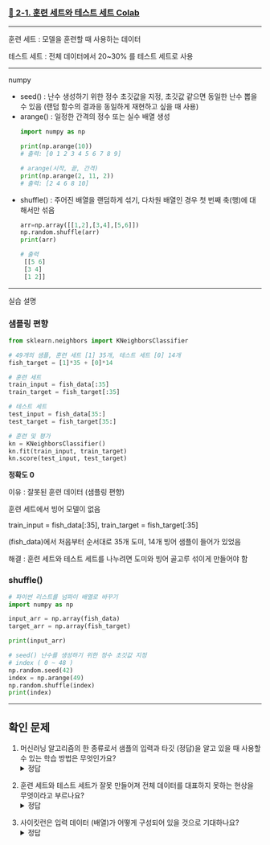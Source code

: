 ### [🔗 2-1. 훈련 세트와 테스트 세트 Colab](https://colab.research.google.com/drive/1Ivj4W5XmxUH8zKUS1tmQ59SANxk1Ofs8?usp=sharing)   
---
훈련 세트 : 모델을 훈련할 때 사용하는 데이터

테스트 세트 : 전체 데이터에서 20~30% 를 테스트 세트로 사용

---
numpy
- seed()
  : 난수 생성하기 위한 정수 초깃값을 지정, 초깃값 같으면 동일한 난수 뽑을 수 있음 (랜덤 함수의 결과응 동일하게 재현하고 싶을 때 사용)
- arange()
  : 일정한 간격의 정수 또는 실수 배열 생성
  ```python
  import numpy as np

  print(np.arange(10))
  # 출력: [0 1 2 3 4 5 6 7 8 9]
  
  # arange(시작, 끝, 간격)
  print(np.arange(2, 11, 2))
  # 출력: [2 4 6 8 10]
    ```
- shuffle()
  : 주어진 배열을 랜덤하게 섞기, 다차원 배열인 경우 첫 번째 축(행)에 대해서만 섞음
  ```python
  arr=np.array([[1,2],[3,4],[5,6]])
  np.random.shuffle(arr)
  print(arr)

  # 출력
   [[5 6]
   [3 4]
   [1 2]]
  ```
---
실습 설명
### 샘플링 편향
```python
from sklearn.neighbors import KNeighborsClassifier

# 49개의 샘플, 훈련 세트 [1] 35개, 테스트 세트 [0] 14개
fish_target = [1]*35 + [0]*14

# 훈련 세트
train_input = fish_data[:35]
train_target = fish_target[:35]

# 테스트 세트
test_input = fish_data[35:]
test_target = fish_target[35:]

# 훈련 및 평가
kn = KNeighborsClassifier()
kn.fit(train_input, train_target)
kn.score(test_input, test_target)
```
**정확도 0**

이유 : 잘못된 훈련 데이터 (샘플링 편향)

훈련 세트에서 빙어 모델이 없음

train_input = fish_data[:35], train_target = fish_target[:35]

(fish_data)에서 처음부터 순서대로 35개 도미, 14개 빙어 샘플이 들어가 있었음

해결 : 훈련 세트와 테스트 세트를 나누려면 도미와 빙어 골고루 섞이게 만들어야 함

### shuffle()
```python
# 파이썬 리스트를 넘파이 배열로 바꾸기
import numpy as np

input_arr = np.array(fish_data)
target_arr = np.array(fish_target)

print(input_arr)

# seed() 난수를 생성하기 위한 정수 초깃값 지정
# index ( 0 ~ 48 )
np.random.seed(42)
index = np.arange(49)
np.random.shuffle(index)
print(index)
```
---
## 확인 문제 
1. 머신러닝 알고리즘의 한 종류로서 샘플의 입력과 타깃 (정답)을 알고 있을 때 사용할 수 있는 학습 방법은 무엇인가요? <details>**지도 학습**<summary>정답
</summary></details>

2. 훈련 세트와 테스트 세트가 잘못 만들어져 전체 데이터를 대표하지 못하는 현상을 무엇이라고 부르나요? <details>**샘플링 편향**<summary>정답
</summary></details>

3. 사이킷런은 입력 데이터 (배열)가 어떻게 구성되어 있을 것으로 기대하나요? <details> **행: 샘플, 열 : 특성** <summary>정답
</summary></details>


